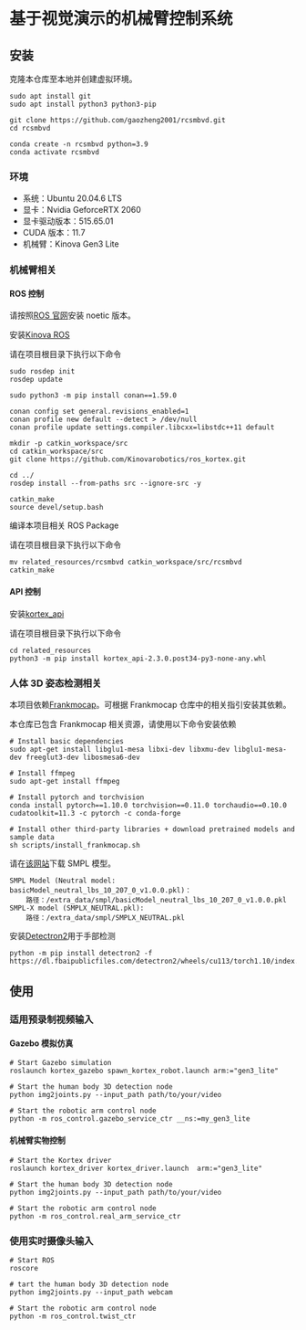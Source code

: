 # 基于视觉演示的机械臂控制系统

## 安装

克隆本仓库至本地并创建虚拟环境。

```
sudo apt install git
sudo apt install python3 python3-pip

git clone https://github.com/gaozheng2001/rcsmbvd.git
cd rcsmbvd

conda create -n rcsmbvd python=3.9
conda activate rcsmbvd
```

### 环境

- 系统：Ubuntu 20.04.6 LTS
- 显卡：Nvidia GeforceRTX 2060
- 显卡驱动版本：515.65.01
- CUDA 版本：11.7
- 机械臂：Kinova Gen3 Lite

### 机械臂相关

#### ROS 控制

请按照[ROS 官网](http://wiki.ros.org/ROS/Tutorials)安装 noetic 版本。

安装[Kinova ROS](https://github.com/Kinovarobotics/ros_kortex)

请在项目根目录下执行以下命令

```
sudo rosdep init
rosdep update

sudo python3 -m pip install conan==1.59.0

conan config set general.revisions_enabled=1
conan profile new default --detect > /dev/null
conan profile update settings.compiler.libcxx=libstdc++11 default

mkdir -p catkin_workspace/src
cd catkin_workspace/src
git clone https://github.com/Kinovarobotics/ros_kortex.git

cd ../
rosdep install --from-paths src --ignore-src -y

catkin_make
source devel/setup.bash
```

编译本项目相关 ROS Package

请在项目根目录下执行以下命令

```
mv related_resources/rcsmbvd catkin_workspace/src/rcsmbvd
catkin_make
```

#### API 控制

安装[kortex_api](https://github.com/Kinovarobotics/kortex)

请在项目根目录下执行以下命令

```
cd related_resources
python3 -m pip install kortex_api-2.3.0.post34-py3-none-any.whl
```

### 人体 3D 姿态检测相关

本项目依赖[Frankmocap](https://github.com/facebookresearch/frankmocap)。可根据 Frankmocap 仓库中的相关指引安装其依赖。

本仓库已包含 Frankmocap 相关资源，请使用以下命令安装依赖

```
# Install basic dependencies
sudo apt-get install libglu1-mesa libxi-dev libxmu-dev libglu1-mesa-dev freeglut3-dev libosmesa6-dev

# Install ffmpeg
sudo apt-get install ffmpeg

# Install pytorch and torchvision
conda install pytorch==1.10.0 torchvision==0.11.0 torchaudio==0.10.0 cudatoolkit=11.3 -c pytorch -c conda-forge

# Install other third-party libraries + download pretrained models and sample data
sh scripts/install_frankmocap.sh
```

请在[该网站](https://git.29tech.cn/qshsit/frankmocap/-/tree/master/extra_data/smpl)下载 SMPL 模型。

    SMPL Model (Neutral model: basicModel_neutral_lbs_10_207_0_v1.0.0.pkl)：
        路径：/extra_data/smpl/basicModel_neutral_lbs_10_207_0_v1.0.0.pkl
    SMPL-X model (SMPLX_NEUTRAL.pkl):
        路径：/extra_data/smpl/SMPLX_NEUTRAL.pkl

安装[Detectron2](https://github.com/facebookresearch/detectron2)用于手部检测

```
python -m pip install detectron2 -f https://dl.fbaipublicfiles.com/detectron2/wheels/cu113/torch1.10/index.html
```

## 使用

### 适用预录制视频输入

#### Gazebo 模拟仿真

```
# Start Gazebo simulation
roslaunch kortex_gazebo spawn_kortex_robot.launch arm:="gen3_lite"

# Start the human body 3D detection node
python img2joints.py --input_path path/to/your/video

# Start the robotic arm control node
python -m ros_control.gazebo_service_ctr __ns:=my_gen3_lite
```

#### 机械臂实物控制

```
# Start the Kortex driver
roslaunch kortex_driver kortex_driver.launch  arm:="gen3_lite"

# Start the human body 3D detection node
python img2joints.py --input_path path/to/your/video

# Start the robotic arm control node
python -m ros_control.real_arm_service_ctr
```

### 使用实时摄像头输入

```
# Start ROS
roscore

# tart the human body 3D detection node
python img2joints.py --input_path webcam

# Start the robotic arm control node
python -m ros_control.twist_ctr
```
